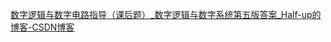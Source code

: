 [数字逻辑与数字电路指导（课后题）_数字逻辑与数字系统第五版答案_Half-up的博客-CSDN博客](https://blog.csdn.net/qq_35629971/article/details/111874478?spm=1001.2014.3001.5506)

